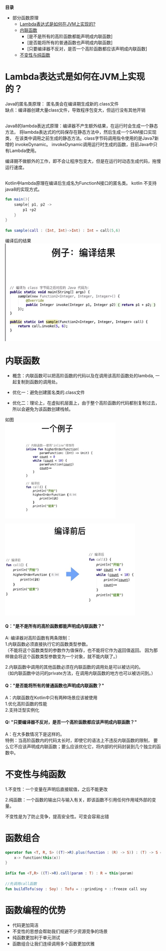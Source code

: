 **目录**

<!--- TOC -->

* 部分函数原理
  * [Lambda表达式是如何在JVM上实现的?](#lambda表达式是如何在JVM上实现的?)
  * [内联函数](#内联函数) 
    * [是不是所有的高阶函数都能声明成内联函数]
    * [是否能将所有的普通函数也声明成内联函数]
    * [只要编译器不反对，是否一个高阶函数都应该声明成内联函数]
  * [不变性与纯函数](#不变性与纯函数)


<!--- END_TOC -->


# Lambda表达式是如何在JVM上实现的？

Java的匿名类原理： 匿名类会在编译期生成新的.class文件   
缺点：编译器创建大量class文件，导致程序包变大，但运行没有其他开销

<br/>
Java8的lambda表达式原理：编译器不产生额外结果，在运行时会生成一个静态方法，
将lambda表达式的代码保存在静态方法中，然后生成一个SAM接口实现类，
在该类中调用之前生成的静态方法。class字节码调用指令使用的是Java7新增的
invokeDynamic。  
invokeDynamic调用运行时生成的函数，目前Java中只有Lambda使用。

编译期不做额外的工作，即不会让程序包变大，但是在运行时动态生成代码，拖慢运行速度。

<br/> 
Kotlin中lambda原理在编译后生成名为FunctionN接口的匿名类。
kotlin 不支持java8的实现方式。

```kotlin
fun main(){
    sample{ p1, p2 ->
        p1 +p2
    }
}

fun sample(call : (Int, Int)->Int) : Int = call(5,6) 
```
编译后的结果
![lambda编译结果](https://raw.githubusercontent.com/firsthubgit/LearnKotlinDemo/master/Images/lambda编译结果.png)


# 内联函数

* 概念：内联函数可以把高阶函数的代码以及在调用该高阶函数处的lambda,
  一起复制到函数的调用处。
  
* 优化一：避免创建匿名类的.class文件

* 优化二：理论上，在虚拟机层面上，由于整个高阶函数的代码都别复制过去，所以会避免为该函数创建栈帧。

如图  
![内联编译前](https://raw.githubusercontent.com/firsthubgit/LearnKotlinDemo/master/Images/内联编译前.png)

![内联编译后](https://raw.githubusercontent.com/firsthubgit/LearnKotlinDemo/master/Images/内联编译后.png)


#### Q："是不是所有的高阶函数都能声明成内联函数？"

A: 编译器对高阶函数有两条限制：   
1.内联函数必须直接执行它的函数类型参数。  
（不能将这个函数类型的参数作为值保存，也不能将它作为返回值返回。
因为那样做会将这个函数类型参数变为一个对象，就不能内联了。）
  
2.内联函数中调用的其他函数必须在内联函数的调用处是可以被访问的。  
（如内联函数中访问的private方法，在调用内联函数的地方也可以被访问到。）


#### Q："是否能将所有的普通函数也声明成内联函数？"

A：内联函数在Kotlin中只有两种场景应该被使用  
1.优化高阶函数的性能   
2.支持泛型实例化  

#### Q: "只要编译器不反对，是否一个高阶函数都应该声明成内联函数？"

A：在大多数情况下是这样的。  
特例：当高阶函数内的代码太长时，即使它的语法上不违反内联函数的限制，
要么它不应该声明成内联函数；要么应该优化它，将内部的代码封装到几个独立的函数中。


# 不变性与纯函数

1.不变性：一个变量在声明后直接赋值，之后不能更改

2.纯函数：一个函数的输出只与输入有关，即该函数不引用任何作用域外部的变量。

不变性是为了防止竞争，提高安全性。可变会容易出错

# 函数组合
```kotlin
operator fun <T, R, S> ((T)->R).plus(function : (R) -> S)) : (T) -> S = {
    x-> function(this(x))
}

infix fun <T,R> ((T)->R).call(param : T) : R = this(param) 

//先调用call函数
fun buildTofu(soy : Soy) : Tofu = ::grinding + ::freeze call soy  
```


# 函数编程的优势

- 代码更加简洁
- 不变性的思想会帮助我们规避不少资源竞争的场景
- 纯函数更加利于单元测试
- 函数组合让我们连续调用多个函数更加优雅














